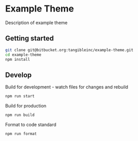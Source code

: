# Example Theme

Description of example theme

## Getting started

```sh
git clone git@bitbucket.org:tangibleinc/example-theme.git
cd example-theme
npm install
```

## Develop

Build for development - watch files for changes and rebuild

```sh
npm run start
```

Build for production

```sh
npm run build
```

Format to code standard

```sh
npm run format
```
